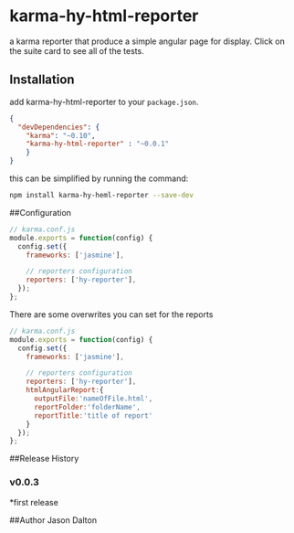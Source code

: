 karma-hy-html-reporter
======================

a karma reporter that produce a simple angular page for display.  Click on the suite card to see all of the tests.

## Installation
add karma-hy-html-reporter to your `package.json`. 
```json
{ 
  "devDependencies": {
    "karma": "~0.10",
    "karma-hy-html-reporter" : "~0.0.1"
    }
}
```
this can be simplified by running the command:
```bash
npm install karma-hy-heml-reporter --save-dev
```

##Configuration
```js
// karma.conf.js
module.exports = function(config) {
  config.set({
    frameworks: ['jasmine'],

    // reporters configuration
    reporters: ['hy-reporter'],
  });
};
```

There are some overwrites you can set for the reports 
```js
// karma.conf.js
module.exports = function(config) {
  config.set({
    frameworks: ['jasmine'],

    // reporters configuration
    reporters: ['hy-reporter'],
    htmlAngularReport:{
      outputFile:'nameOfFile.html',
      reportFolder:'folderName',
      reportTitle:'title of report'
    }
  });
};
```
##Release History
### v0.0.3
*first release

##Author
Jason Dalton
